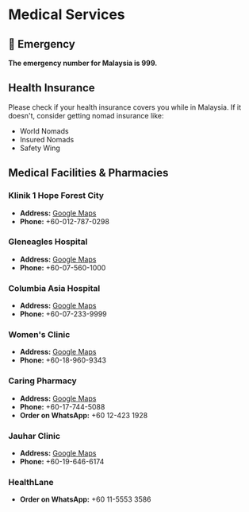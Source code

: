 # Medical Services

## 🚨 Emergency

**The emergency number for Malaysia is 999.**

## Health Insurance

Please check if your health insurance covers you while in Malaysia. If it doesn't, consider getting nomad insurance like:
- World Nomads
- Insured Nomads
- Safety Wing

## Medical Facilities & Pharmacies

### Klinik 1 Hope Forest City
- **Address:** [Google Maps](https://maps.app.goo.gl/rG7L8ge3DpyCiLjf7)
- **Phone:** +60-012-787-0298

### Gleneagles Hospital
- **Address:** [Google Maps](https://maps.app.goo.gl/rhHGcbpaHtwfSWsx9)
- **Phone:** +60-07-560-1000

### Columbia Asia Hospital
- **Address:** [Google Maps](https://maps.app.goo.gl/emifxTS3HvfTZ6jK9)
- **Phone:** +60-07-233-9999

### Women's Clinic
- **Address:** [Google Maps](https://maps.app.goo.gl/FqwdF3fxkhm5Bybk6)
- **Phone:** +60-18-960-9343

### Caring Pharmacy
- **Address:** [Google Maps](https://maps.app.goo.gl/is9ApHe5qXRknnZQ6)
- **Phone:** +60-17-744-5088
- **Order on WhatsApp:** +60 12-423 1928

### Jauhar Clinic
- **Address:** [Google Maps](https://maps.app.goo.gl/g7vdrd9JVfz6Z7T3A)
- **Phone:** +60-19-646-6174

### HealthLane
- **Order on WhatsApp:** +60 11-5553 3586

